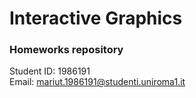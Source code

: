# Interactive Graphics
### Homeworks repository
Student ID: 1986191 \
Email: mariut.1986191@studenti.uniroma1.it
